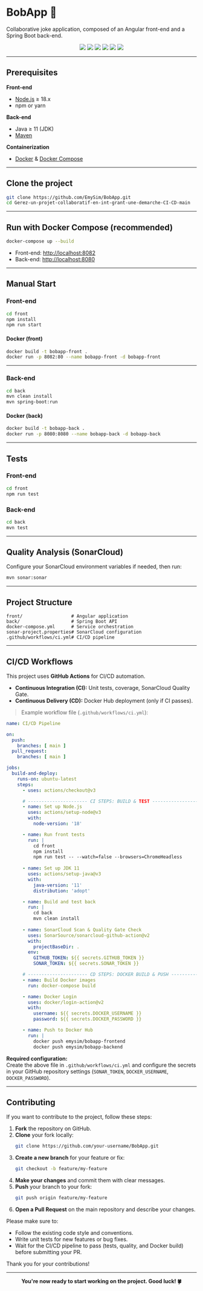 # BobApp 🚀  
Collaborative joke application, composed of an Angular front-end and a Spring Boot back-end.

<p align="center">
  <img src="https://img.shields.io/github/workflow/status/EmySim/BobApp/CI%2FCD%20Pipeline?label=CI%2FCD&logo=githubactions&style=for-the-badge" />
  <img src="https://img.shields.io/github/license/EmySim/BobApp?style=for-the-badge" />
  <img src="https://img.shields.io/badge/Angular-18+-dd0031?logo=angular&logoColor=white&style=for-the-badge" />
  <img src="https://img.shields.io/badge/Spring%20Boot-3.x-6DB33F?logo=springboot&logoColor=white&style=for-the-badge" />
  <img src="https://img.shields.io/badge/Docker-Compose-2496ED?logo=docker&logoColor=white&style=for-the-badge" />
  <img src="https://img.shields.io/badge/SonarCloud-Quality%20Gate-orange?logo=sonarcloud&logoColor=white&style=for-the-badge" />
</p>

---

##  Prerequisites

**Front-end**  
- [Node.js](https://nodejs.org/) ≥ 18.x  
- npm or yarn

**Back-end**  
- Java ≥ 11 (JDK)  
- [Maven](https://maven.apache.org/)

**Containerization**  
- [Docker](https://www.docker.com/) & [Docker Compose](https://docs.docker.com/compose/)

---

##  Clone the project

```bash
git clone https://github.com/EmySim/BobApp.git
cd Gerez-un-projet-collaboratif-en-int-grant-une-demarche-CI-CD-main
```

---

##  Run with Docker Compose (recommended)

```bash
docker-compose up --build
```
- Front-end: [http://localhost:8082](http://localhost:8082)
- Back-end: [http://localhost:8080](http://localhost:8080)

---

##  Manual Start

### Front-end

```bash
cd front
npm install
npm run start
```

#### Docker (front)
```bash
docker build -t bobapp-front .
docker run -p 8082:80 --name bobapp-front -d bobapp-front
```

---

### Back-end

```bash
cd back
mvn clean install
mvn spring-boot:run
```

#### Docker (back)
```bash
docker build -t bobapp-back .
docker run -p 8080:8080 --name bobapp-back -d bobapp-back
```

---

##  Tests

### Front-end
```bash
cd front
npm run test
```

### Back-end
```bash
cd back
mvn test
```

---

##  Quality Analysis (SonarCloud)

Configure your SonarCloud environment variables if needed, then run:
```bash
mvn sonar:sonar
```

---

##  Project Structure

```
front/                  # Angular application
back/                   # Spring Boot API
docker-compose.yml      # Service orchestration
sonar-project.properties# SonarCloud configuration
.github/workflows/ci.yml# CI/CD pipeline
```

---

##  CI/CD Workflows

This project uses **GitHub Actions** for CI/CD automation.

- **Continuous Integration (CI):** Unit tests, coverage, SonarCloud Quality Gate.
- **Continuous Delivery (CD):** Docker Hub deployment (only if CI passes).

> Example workflow file (`.github/workflows/ci.yml`):

```yaml
name: CI/CD Pipeline

on:
  push:
    branches: [ main ]
  pull_request:
    branches: [ main ]

jobs:
  build-and-deploy:
    runs-on: ubuntu-latest
    steps:
      - uses: actions/checkout@v3

      # ---------------------- CI STEPS: BUILD & TEST ----------------------
      - name: Set up Node.js
        uses: actions/setup-node@v3
        with:
          node-version: '18'

      - name: Run front tests
        run: |
          cd front
          npm install
          npm run test -- --watch=false --browsers=ChromeHeadless
      
      - name: Set up JDK 11
        uses: actions/setup-java@v3
        with:
          java-version: '11'
          distribution: 'adopt'

      - name: Build and test back
        run: |
          cd back
          mvn clean install
      
      - name: SonarCloud Scan & Quality Gate Check
        uses: SonarSource/sonarcloud-github-action@v2
        with:
          projectBaseDir: .
        env:
          GITHUB_TOKEN: ${{ secrets.GITHUB_TOKEN }}
          SONAR_TOKEN: ${{ secrets.SONAR_TOKEN }}

      # ---------------------- CD STEPS: DOCKER BUILD & PUSH ----------------------
      - name: Build Docker images
        run: docker-compose build

      - name: Docker Login
        uses: docker/login-action@v2
        with:
          username: ${{ secrets.DOCKER_USERNAME }}
          password: ${{ secrets.DOCKER_PASSWORD }}

      - name: Push to Docker Hub
        run: |
          docker push emysim/bobapp-frontend
          docker push emysim/bobapp-backend
```

**Required configuration:**  
Create the above file in `.github/workflows/ci.yml` and configure the secrets in your GitHub repository settings (`SONAR_TOKEN`, `DOCKER_USERNAME`, `DOCKER_PASSWORD`).

---

##  Contributing

If you want to contribute to the project, follow these steps:

1. **Fork** the repository on GitHub.
2. **Clone** your fork locally:
   ```bash
   git clone https://github.com/your-username/BobApp.git
   ```
3. **Create a new branch** for your feature or fix:
   ```bash
   git checkout -b feature/my-feature
   ```
4. **Make your changes** and commit them with clear messages.
5. **Push** your branch to your fork:
   ```bash
   git push origin feature/my-feature
   ```
6. **Open a Pull Request** on the main repository and describe your changes.

Please make sure to:
- Follow the existing code style and conventions.
- Write unit tests for new features or bug fixes.
- Wait for the CI/CD pipeline to pass (tests, quality, and Docker build) before submitting your PR.

Thank you for your contributions! 

---

<p align="center"><b>You're now ready to start working on the project. Good luck! 🍀</b></p>
